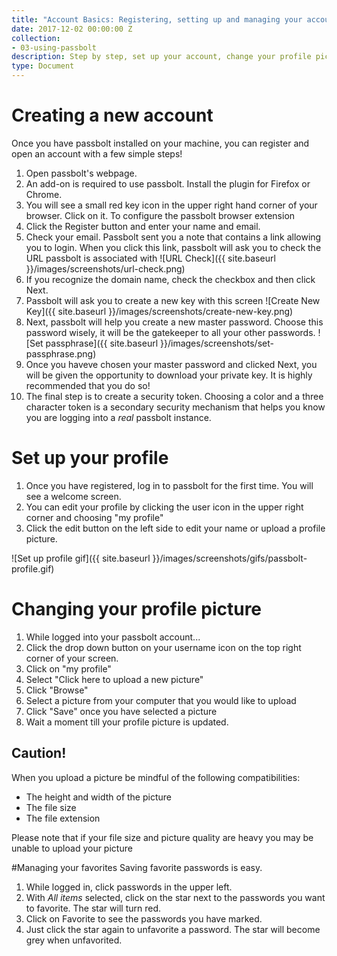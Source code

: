 ```yaml
---
title: "Account Basics: Registering, setting up and managing your account"
date: 2017-12-02 00:00:00 Z
collection:
- 03-using-passbolt
description: Step by step, set up your account, change your profile pic, manage your account.
type: Document
---
```


# Creating a new account
Once you have passbolt installed on your machine, you can register and open an account with a few simple steps!

1. Open passbolt's webpage.
2. An add-on is required to use passbolt. Install the plugin for Firefox or Chrome.
3. You will see a small red key icon in the upper right hand corner of your browser. Click on it. To configure the passbolt browser extension
4. Click the Register button and enter your name and email.
5. Check your email. Passbolt sent you a note that contains a link allowing you to login. When you click this link, passbolt will ask you to check the URL passbolt is associated with ![URL Check]({{ site.baseurl }}/images/screenshots/url-check.png)
6. If you recognize the domain name, check the checkbox and then click Next.
7. Passbolt will ask you to create a new key with this screen ![Create New Key]({{ site.baseurl }}/images/screenshots/create-new-key.png)
8. Next, passbolt will help you create a new master password. Choose this password wisely, it will be the gatekeeper to all your other passwords. ![Set passphrase]({{ site.baseurl }}/images/screenshots/set-passphrase.png)
9. Once you haveve chosen your master password and clicked Next, you will be given the opportunity to download your private key. It is highly recommended that you do so!
10. The final step is to create a security token. Choosing a color and a three character token is a secondary security mechanism that helps you know you are logging into a *real* passbolt instance.

# Set up your profile
1. Once you have registered, log in to passbolt for the first time. You will see a welcome screen.
2. You can edit your profile by clicking the user icon in the upper right corner and choosing "my profile"
3. Click the edit button on the left side to edit your name or upload a profile picture.

![Set up profile gif]({{ site.baseurl }}/images/screenshots/gifs/passbolt-profile.gif)

# Changing your profile picture
1. While logged into your passbolt account...
2. Click the drop down button on your username icon on the top right corner of your screen.
3. Click on "my profile"
4. Select "Click here to upload a new picture"
5. Click "Browse"
6. Select a picture from your computer that you would like to upload
7. Click "Save" once you have selected a picture
8. Wait a moment till your profile picture is updated.

## Caution!
When you upload a picture be mindful of the following compatibilities:
* The height and width of the picture
* The file size
* The file extension

Please note that if your file size and picture quality are heavy you may be unable to upload your picture

#Managing your favorites
Saving favorite passwords is easy. 
1. While logged in, click passwords in the upper left.
2. With *All items* selected, click on the star next to the passwords you want to favorite. The star will turn red.
3. Click on Favorite to see the passwords you have marked.
4. Just click the star again to unfavorite a password. The star will become grey when unfavorited.